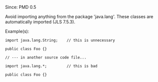 Since: PMD 0.5

Avoid importing anything from the package 'java.lang'.  These classes are automatically imported (JLS 7.5.3).

Example(s):
```
import java.lang.String;    // this is unnecessary

public class Foo {}

// --- in another source code file...

import java.lang.*;         // this is bad

public class Foo {}
```
